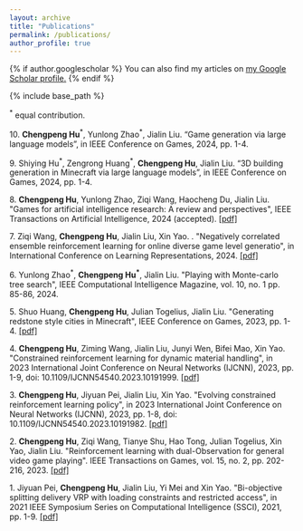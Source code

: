 ```yaml
---
layout: archive
title: "Publications"
permalink: /publications/
author_profile: true
---
```


{% if author.googlescholar %}
  You can also find my articles on <u><a href="{{author.googlescholar}}">my Google Scholar profile</a>.</u>
{% endif %}

{% include base_path %}

<!-- {% assign total_items = site.publications.size %}
{% for post in site.publications reversed %}
    {% assign index = total_items | minus: forloop.index0 %} 
  <p>{{ index }}.     {% assign citation_parts = post.citation | split: ', ' %}
  {% for part in citation_parts %}
    {% if part contains "Chengpeng Hu" %}
      {% if part contains "and Chengpeng Hu" %}
        {% assign authors = part | split: ' and ' %}
        {% for author in authors %}
          {% if author == "Chengpeng Hu" %}
            <strong>{{ author }}</strong>{% unless forloop.last %}, {% endunless %}
          {% else %}
            {{ author }}{% unless forloop.last %}, {% endunless %}
          {% endif %}
        {% endfor %}
      {% else %}
        <strong>{{ part }}</strong>{% unless forloop.last %}, {% endunless %}
      {% endif %}
    {% else %}
      {{ part }}{% unless forloop.last %}, {% endunless %}
    {% endif %}
  {% endfor %} 
  {% if post.paperurl %}
  <a  href="{{ post.paperurl }}"><u>[pdf]</u></a>
        {% else %}
      {% endif %}
  
  </p>
{% endfor %} -->
<p><sup>*</sup> equal contribution.</p>
<!-- <p>9. <b>Chengpeng Hu</b>, Ziming Wang, Jialin Liu and Xin Yao. “Dynamic material handling through adaptive constrained
evolutionary learning”, 2023 (on-going). </p> -->


<p>10. <b>Chengpeng Hu</b><sup>*</sup>, Yunlong Zhao<sup>*</sup>, Jialin Liu. “Game generation via large language models”, in IEEE Conference on Games, 2024, pp. 1-4.
</p>

<p>9. Shiying Hu<sup>*</sup>, Zengrong Huang<sup>*</sup>, <b>Chengpeng Hu</b>, Jialin Liu. “3D building generation in Minecraft via large language models”, in IEEE Conference on Games, 2024, pp. 1-4.
</p>

<p>8. <b>Chengpeng Hu</b>, Yunlong Zhao, Ziqi Wang, Haocheng Du, Jialin Liu. "Games for artificial intelligence research: A
review and perspectives", IEEE Transactions on Artificial Intelligence, 2024 (accepted).
<a href='https://arxiv.org/pdf/2304.13269.pdf'>[pdf]</a>
</p>

<p>7. Ziqi Wang, <b>Chengpeng Hu</b>, Jialin Liu, Xin Yao. . "Negatively correlated ensemble reinforcement learning for online
diverse game level generatio", in International Conference on Learning Representations, 2024.
<a href='https://arxiv.org/pdf/2304.13269.pdf'>[pdf]</a>
</p>

<p>6. Yunlong Zhao<sup>*</sup>, <b>Chengpeng Hu<sup>*</sup></b>, Jialin Liu. "Playing with Monte-carlo tree search", IEEE Computational Intelligence Magazine, vol. 10, no. 1 pp. 85-86, 2024. 
<!-- <a href=>[pdf]</a> -->
</p>

<p>5. Shuo Huang, <b>Chengpeng Hu</b>, Julian Togelius, Jialin Liu. "Generating redstone style cities in Minecraft", IEEE
Conference on Games, 2023, pp. 1-4.  
<a href='https://arxiv.org/pdf/2307.09777.pdf'>[pdf]</a>
</p>



<p>4. <b>Chengpeng Hu</b>, Ziming Wang, Jialin Liu, Junyi Wen, Bifei Mao, Xin Yao. "Constrained reinforcement learning for
dynamic material handling", in 2023 International Joint Conference on Neural Networks (IJCNN), 2023, pp. 1-9, doi: 10.1109/IJCNN54540.2023.10191999.
<a href='https://arxiv.org/pdf/2305.13824.pdf'>[pdf]</a>
</p>

<p>3. <b>Chengpeng Hu</b>, Jiyuan Pei, Jialin Liu, Xin Yao. "Evolving constrained reinforcement learning policy", in 2023
International Joint Conference on Neural Networks (IJCNN), 2023, pp. 1-8, doi: 10.1109/IJCNN54540.2023.10191982.
<a href='https://arxiv.org/pdf/2304.09869.pdf'>[pdf]</a>
 </p>
 
<p>2. <b>Chengpeng Hu</b>, Ziqi Wang, Tianye Shu, Hao Tong, Julian Togelius, Xin Yao, Jialin Liu. "Reinforcement learning
with dual-Observation for general video game playing". IEEE Transactions on Games, vol. 15, no. 2, pp. 202-216, 2023. 
<a href='https://ieeexplore.ieee.org/stamp/stamp.jsp?arnumber=9748033'>[pdf]</a>
</p>
<!-- <p>2.  Hao Tong, Qingquan Zhang, <b>Chengpeng Hu</b>, Xudong Feng, Feng Wu and Jialin Liu. “Simpler is sometimes better:
A dynamic aero-engine calibration study”, in 2022 International Conference on Sensing and Imaging (ICSI).
Springer, Cham, pp. 343-352, 2022.</p> -->
<p>1. Jiyuan Pei, <b>Chengpeng Hu</b>, Jialin Liu, Yi Mei and Xin Yao. "Bi-objective splitting delivery VRP with loading
constraints and restricted access", in 2021 IEEE Symposium Series on Computational Intelligence (SSCI), 2021, pp. 1-9.   
<a href='https://aingames.cn/publication/pdffiles/SSCI2021_3L_SDVRP.pdf'>[pdf]</a>
 </p>